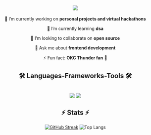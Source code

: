 <h1 align="center">
    <img src="https://readme-typing-svg.herokuapp.com/?color=greenfont=Righteous&size=35&center=true&vCenter=true&width=500&height=70&duration=3000&lines=Hi+There!+👋;+I'm+Aaryan!;" />
</h1>

<div align="center">
  
🔭 I’m currently working on **personal projects and virtual hackathons**
  
🌱 I’m currently learning **dsa**

👯 I’m looking to collaborate on **open source**

💬 Ask me about **frontend development**

⚡ Fun fact: **OKC Thunder fan** 🏀
  
</div>

<h2 align="center">🛠️ Languages-Frameworks-Tools 🛠️</h2>
<br/>
<div align="center" gap="10">
    <img src="https://skillicons.dev/icons?i=react,html,css,vscode,github,figma,tailwind,git,eclipse,pycharm,bash,firebase" />
    <img src="https://skillicons.dev/icons?i=nodejs,python,javascript,typescript,mui,mongodb,java,mysql,flask,aws" /><br>
</div>


<h2 align="center">⚡ Stats ⚡</h2>

<div align="center">
    
[![GitHub Streak](https://streak-stats.demolab.com/?user=aaryanpatel2&theme=tokyonight)](https://git.io/streak-stats)
![Top Langs](https://github-readme-stats.vercel.app/api/top-langs/?username=aaryanpatel2&layout=compact&theme=tokyonight&card_width=335)

</div>
